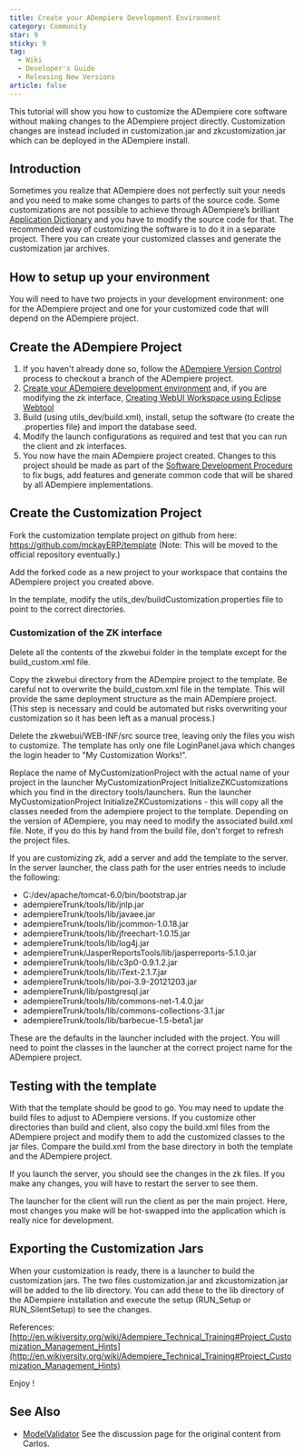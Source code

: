 ```yaml
---
title: Create your ADempiere Development Environment
category: Community
star: 9
sticky: 9
tag:
  - Wiki
  - Developer's Guide
  - Releasing New Versions
article: false
---
```


This tutorial will show you how to customize the ADempiere core software without making changes to the ADempiere project directly. Customization changes are instead included in customization.jar and zkcustomization.jar which can be deployed in the ADempiere install.

## Introduction

Sometimes you realize that ADempiere does not perfectly suit your needs and you need to make some changes to parts of the source code. Some customizations are not possible to achieve through ADempiere’s brilliant [Application Dictionary](a) and you have to modify the source code for that. The recommended way of customizing the software is to do it in a separate project. There you can create your customized classes and generate the customization jar archives.

## How to setup up your environment
You will need to have two projects in your development environment: one for the ADempiere project and one for your customized code that will depend on the ADempiere project.

## Create the ADempiere Project

1. If you haven't already done so, follow the [ADempiere Version Control](./adempiere-version-control.md) process to checkout a branch of the ADempiere project.
2. [Create your ADempiere development environment](./create-your-adempiere-development-environment.md) and, if you are modifying the zk interface, [Creating WebUI Workspace using Eclipse Webtool](./creating-webui-workspace-using-eclipse-webtool.md)
3. Build (using utils_dev/build.xml), install, setup the software (to create the .properties file) and import the database seed.
4. Modify the launch configurations as required and test that you can run the client and zk interfaces.
5. You now have the main ADempiere project created. Changes to this project should be made as part of the [Software Development Procedure](./software-development-procedure.md) to fix bugs, add features and generate common code that will be shared by all ADempiere implementations.

 ## Create the Customization Project

Fork the customization template project on github from here: https://github.com/mckayERP/template (Note: This will be moved to the official repository eventually.)

Add the forked code as a new project to your workspace that contains the ADempiere project you created above.

In the template, modify the utils_dev/buildCustomization.properties file to point to the correct directories.

### Customization of the ZK interface

Delete all the contents of the zkwebui folder in the template except for the build_custom.xml file.

Copy the zkwebui directory from the ADempire project to the template. Be careful not to overwrite the build_custom.xml file in the template. This will provide the same deployment structure as the main ADempiere project. (This step is necessary and could be automated but risks overwriting your customization so it has been left as a manual process.)

Delete the zkwebui/WEB-INF/src source tree, leaving only the files you wish to customize. The template has only one file LoginPanel.java which changes the login header to "My Customization Works!".

Replace the name of MyCustomizationProject with the actual name of your project in the launcher MyCustomizationProject InitializeZKCustomizations which you find in the directory tools/launchers. Run the launcher MyCustomizationProject InitializeZKCustomizations - this will copy all the classes needed from the adempiere project to the template. Depending on the version of ADempiere, you may need to modify the associated build.xml file. Note, if you do this by hand from the build file, don't forget to refresh the project files.

If you are customizing zk, add a server and add the template to the server. In the server launcher, the class path for the user entries needs to include the following:

- C:/dev/apache/tomcat-6.0/bin/bootstrap.jar
- adempiereTrunk/tools/lib/jnlp.jar
- adempiereTrunk/tools/lib/javaee.jar
- adempiereTrunk/tools/lib/jcommon-1.0.18.jar
- adempiereTrunk/tools/lib/jfreechart-1.0.15.jar
- adempiereTrunk/tools/lib/log4j.jar
- adempiereTrunk/JasperReportsTools/lib/jasperreports-5.1.0.jar
- adempiereTrunk/tools/lib/c3p0-0.9.1.2.jar
- adempiereTrunk/tools/lib/iText-2.1.7.jar
- adempiereTrunk/tools/lib/poi-3.9-20121203.jar
- adempiereTrunk/lib/postgresql.jar
- adempiereTrunk/tools/lib/commons-net-1.4.0.jar
- adempiereTrunk/tools/lib/commons-collections-3.1.jar
- adempiereTrunk/tools/lib/barbecue-1.5-beta1.jar

These are the defaults in the launcher included with the project. You will need to point the classes in the launcher at the correct project name for the ADempiere project.

## Testing with the template

With that the template should be good to go. You may need to update the build files to adjust to ADempiere versions. If you customize other directories than build and client, also copy the build.xml files from the ADempiere project and modify them to add the customized classes to the jar files. Compare the build.xml from the base directory in both the template and the ADempiere project.

If you launch the server, you should see the changes in the zk files. If you make any changes, you will have to restart the server to see them.

The launcher for the client will run the client as per the main project. Here, most changes you make will be hot-swapped into the application which is really nice for development.

## Exporting the Customization Jars

When your customization is ready, there is a launcher to build the customization jars. The two files customization.jar and zkcustomization.jar will be added to the lib directory. You can add these to the lib directory of the ADempiere installation and execute the setup (RUN_Setup or RUN_SilentSetup) to see the changes.


References: [http://en.wikiversity.org/wiki/Adempiere_Technical_Training#Project_Customization_Management_Hints](http://en.wikiversity.org/wiki/Adempiere_Technical_Training#Project_Customization_Management_Hints)

Enjoy !

## See Also
- [ModelValidator](https://wiki.adempiere.net/ModelValidator)
See the discussion page for the original content from Carlos.
